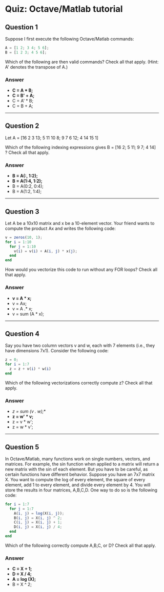 # Quiz: Octave/Matlab tutorial

## Question 1

Suppose I first execute the following Octave/Matlab commands:
``` octave
A = [1 2; 3 4; 5 6];
B = [1 2 3; 4 5 6];
```
Which of the following are then valid commands? Check all that apply. (Hint: A' denotes the transpose of A.)

### Answer
* **C = A * B;**
* **C = B' + A;**
* C = A' * B;
* C = B + A;
---

## Question 2

Let A = [16 2 3 13; 5 11 10 8; 9 7 6 12; 4 14 15 1]

Which of the following indexing expressions gives B = [16 2; 5 11; 9 7; 4 14] ? Check all that apply.

### Answer
* **B = A(:, 1:2);**
* **B = A(1:4, 1:2);**
* B = A(0:2, 0:4);
* B = A(1:2, 1:4);
---

## Question 3
Let A be a 10x10 matrix and x be a 10-element vector. Your friend wants to compute the product Ax and writes the following code:

```octave
v = zeros(10, 1);
for i = 1:10
  for j = 1:10
    v(i) = v(i) + A(i, j) * x(j);
  end
end
```
How would you vectorize this code to run without any FOR loops? Check all that apply.

### Answer
* **v = A * x;**
* v = Ax;
* v = A .* x;
* v = sum (A * x);

---

## Question 4

Say you have two column vectors v and w, each with 7 elements (i.e., they have dimensions 7x1). Consider the following code:
```octave
z = 0;
for i = 1:7
  z = z + v(i) * w(i)
end
```
Which of the following vectorizations correctly compute z? Check all that apply.

### Answer
* **z = sum (v .* w);**
* **z = w' * v;**
* z = v * w';
* z = w * v';
---

## Question 5

In Octave/Matlab, many functions work on single numbers, vectors, and matrices. For example, the sin function when applied to a matrix will return a new matrix with the sin of each element. But you have to be careful, as certain functions have different behavior. Suppose you have an 7x7 matrix X. You want to compute the log of every element, the square of every element, add 1 to every element, and divide every element by 4. You will store the results in four matrices, A,B,C,D. One way to do so is the following code:
```octave
for i = 1:7
  for j = 1:7
    A(i, j) = log(X(i, j));
    B(i, j) = X(i, j) ^ 2;
    C(i, j) = X(i, j) + 1;
    D(i, j) = X(i, j) / 4;
  end
end
```
Which of the following correctly compute A,B,C, or D? Check all that apply.

### Answer
* **C = X + 1;**
* **D = X / 4;**
* **A = log (X);**
* B = X ^ 2;
